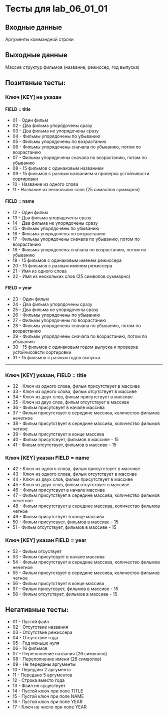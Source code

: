 # Тесты для lab_06_01_01
## Входные данные
Аргументы коммандной строки

## Выходные данные
Массив структур фильмов (название, режиссер, год выпуска)

## Позитвные тесты:
### Ключ [KEY] не указан
#### FIELD = title
- 01 - Один фильм
- 02 - Два фильма упорядочены сразу
- 03 - Два фильма не упорядочены сразу
- 04 - Фильмы упорядочены по убыванию
- 05 - Фильмы упорядочены по возрастанию
- 06 - Фильмы упорядочены сначала по убыванию, потом по возрастанию
- 07 - Фильмы упорядочены сначала по возрастанию, потом по убыванию
- 08 - 15 фильмов с одинаковым названием
- 09 - 15 фильмов с разным названием и проверка устойчивости сортировки
- 10 - Название из одного слова
- 11 - Название из нескольких слов (25 символов суммарно)

#### FIELD = name
- 12 - Один фильм
- 13 - Два фильма упорядочены сразу
- 14 - Два фильма не упорядочены сразу
- 15 - Фильмы упорядочены по убыванию
- 16 - Фильмы упорядочены по возрастанию
- 17 - Фильмы упорядочены сначала по убыванию, потом по возрастанию
- 18 - Фильмы упорядочены сначала по возрастанию, потом по убыванию
- 19 - 15 фильмов с одинаковым именем режиссера
- 20 - 15 фильмов с разным именем режиссера
- 21 - Имя из одного слова
- 22 - Имя из нескольких слов (25 символов суммарно)

#### FIELD = year
- 23 - Один фильм
- 24 - Два фильма упорядочены сразу
- 25 - Два фильма не упорядочены сразу
- 26 - Фильмы упорядочены по убыванию
- 27 - Фильмы упорядочены по возрастанию
- 28 - Фильмы упорядочены сначала по убыванию, потом по возрастанию 
- 29 - Фильмы упорядочены сначала по возрастанию, потом по убыванию 
- 30 - 15 фильмов с одинаковым годом выпуска и проверка устойчисовсти сортировки
- 31 - 15 фильмов с разным годов выпуска
---

### Ключ [KEY] указан, FIELD = title
- 32 - Ключ из одного слова, фильм присутствует в массиве
- 33 - Ключ из одного слова, фильм отсутствует в массиве
- 34 - Ключ из двух слов, фильм присутствует в массиве
- 35 - Ключ из двух слов, фильм отсутствует в массиве
- 36 - Фильм присутсвует в начале массива
- 37 - Фильм присутствует в середине массива, количество фильмов нечетное
- 38 - Фильм присутствует в середине массива, количество фильмов четное
- 39 - Фильм присутствует в конце массива
- 40 - Фильм присутсвует, фильмов в массиве - 15
- 41 - Фильм отсутствует, фильмов в массиве - 15

### Ключ [KEY] указан FIELD = name
- 42 - Ключ из одного слова, фильм присутствует в массиве
- 43 - Ключ из одного слова, фильм отсутствует в массиве
- 44 - Ключ из двух слов, фильм присутствует в массиве
- 45 - Ключ из двух слов, фильм отсутствует в массиве
- 46 - Фильм присутсвует в начале массива
- 47 - Фильм присутствует в середине массива, количество фильмов нечетное
- 48 - Фильм присутствует в середине массива, количество фильмов четное
- 49 - Фильм присутствует в конце массива
- 50 - Фильм присутсвует, фильмов в массиве - 15
- 51 - Фильм отсутствует, фильмов в массиве - 15

### Ключ [KEY] указан FIELD = year
- 52 - Фильм отсуствует
- 53 - Фильм присутсвует в начале массива
- 54 - Фильм присутствует в середине массива, количество фильмов нечетное
- 55 - Фильм присутствует в середине массива, количество фильмов четное
- 56 - Фильм присутствует в конце массива
- 57 - Фильм присутсвует, фильмов в массиве - 15
- 58 - Фильм отсутствует, фильмов в массиве - 15


## Негативные тесты:
- 01 - Пустой файл
- 02 - Отсутствие названия
- 03 - Отсутствие режиссера
- 04 - Отсутствие года
- 05 - Год меньше нуля
- 06 - 16 фильмов
- 07 - Переполнение названия (26 символов)
- 08 - Переполнение имени (26 символов)
- 09 - Не переданы аргументы
- 10 - Передано 2 аргумента
- 11 - Передано 5 аргументов
- 12 - Строка вместо года
- 13 - Файл не существует
- 14 - Пустой ключ при поле TITLE
- 15 - Пустой ключ при поле NAME
- 16 - Пустой ключ при поле YEAR
- 17 - Ключ не число при поле YEAR